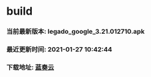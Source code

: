 # build

### 当前最新版本: legado_google_3.21.012710.apk
### 最近更新时间: 2021-01-27 10:42:44
### 下载地址: [蓝奏云](https://wwa.lanzous.com/b0d8bblej)

